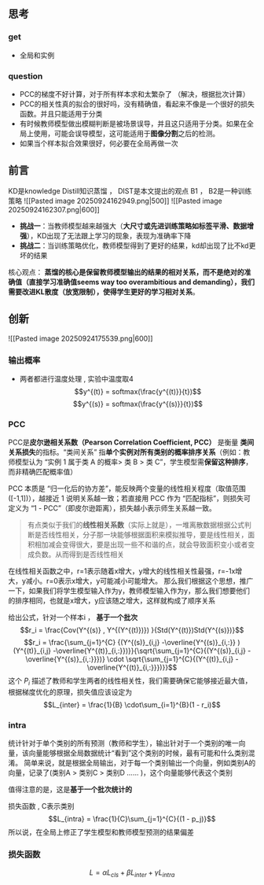 ## 思考
### get
- 全局和实例
### question

- PCC的梯度不好计算，对于所有样本求和太繁杂了 （解决，根据批次计算）
- PCC的相关性真的拟合的很好吗，没有精确值，看起来不像是一个很好的损失函数。并且只能适用于分类
- 有时候教师模型做出模糊判断是被场景误导，并且这只适用于分类。如果在全局上使用，可能会误导模型，这可能适用于**图像分割**之后的检测。
- 如果当个样本拟合效果很好，何必要在全局再做一次

## 前言
KD是knowledge Distill知识蒸馏 ， DIST是本文提出的观点
B1 ， B2是一种训练策略
![[Pasted image 20250924162949.png|500]]
![[Pasted image 20250924162307.png|600]]
- **挑战一**：当教师模型越来越强大（**大尺寸或先进训练策略如标签平滑、数据增强**），KD出现了无法跟上学习的现象，表现为准确率下降
- **挑战二**：当训练策略优化，教师模型得到了更好的结果，kd却出现了比不kd更坏的结果

核心观点：
**蒸馏的核心是保留教师模型输出的结果的相对关系，而不是绝对的准确值（直接学习准确值seems way too overambitious and demanding），我们需要改进KL散度（放宽限制），使得学生更好的学习相对关系**。

## 创新
![[Pasted image 20250924175539.png|600]]

### 输出概率
- 两者都进行温度处理 , 实验中温度取4
$$y^{(t)} = softmax(\frac{y^{(t)}}{t})$$
$$y^{(s)} = softmax(\frac{y^{(s)}}{t})$$

### PCC
PCC是**皮尔逊相关系数（Pearson Correlation Coefficient, PCC）**
是衡量 **类间关系损失**的指标。“类间关系” 指**单个实例对所有类别的概率排序关系**（例如：教师模型认为 “实例 1 属于类 A 的概率> 类 B > 类 C”，学生模型需**保留这种排序**，而非精确匹配概率值）

PCC 本质是 “归一化后的协方差”，能反映两个变量的线性相关程度（取值范围([-1,1])），越接近 1 说明关系越一致；若直接用 PCC 作为 “匹配指标”，则损失可定义为 “1 - PCC”（即皮尔逊距离），损失越小表示师生关系越一致。

> 有点类似于我们的**线性相关系数**（实际上就是），一堆离散数据根据公式判断是否线性相关，分子那一块能够根据面积来模拟推导，要是线性相关，面积相加减会变得很大，要是出现一些不和谐的点，就会导致面积变小或者变成负数。从而得到是否线性相关


在线性相关函数之中，r=1表示随着x增大，y增大的线性相关性最强，r=-1x增大，y减小。r=0表示x增大，y可能减小可能增大。
那么我们根据这个思想，推广一下，如果我们将学生模型输入作为y，教师模型输入作为y，那么我们想要他们的排序相同，也就是x增大，y应该随之增大，这样就构成了顺序关系

给出公式，针对一个样本i ， **基于一个批次**
$$r_i = \frac{Cov(Y^{(s)} , Y^{(Y^{(t)})}) }{Std(Y^{(t)})Std(Y^{(s)})}$$
$$r_i = \frac{\sum_{j=1}^{C} {(Y^{(s)}_{i,j} -\overline{Y^{(s)}_{i,:}} )(Y^{(t)}_{i,j} -\overline{Y^{(t)}_{i,:}})}}{\sqrt{\sum_{j=1}^{C}{(Y^{(s)}_{i,j} - \overline{Y^{(s)}_{i,:}}})} \cdot \sqrt{\sum_{j=1}^{C}{(Y^{(t)}_{i,j} - \overline{Y^{(t)}_{i,:}}})}}$$
这个 $P_i$ 描述了教师和学生两者的线性相关性，我们需要确保它能够接近最大值，根据梯度优化的原理，损失值应该设定为
$$L_{inter} = \frac{1}{B} \cdot\sum_{i=1}^{B}(1 - r_i)$$
### intra
统计针对于单个类别的所有预测（教师和学生），输出针对于一个类别的唯一向量，该向量能够根据全局数据统计“看到”这个类别的时候，最有可能和什么类别混淆。
简单来说，就是根据全局输出，对于每一个类别输出一个向量，例如类别A的向量，记录了(类别A > 类别C > 类别D  ...... )，这个向量能够代表这个类别

值得注意的是，这是**基于一个批次统计的**

损失函数 , C表示类别 
$$L_{intra} = \frac{1}{C}\sum_{j=1}^{C}{(1 - p_j)}$$
所以说，在全局上修正了学生模型和教师模型预测的结果偏差

### 损失函数
$$L = \alpha L_{cls} + \beta L_{inter} + γL_{intra}$$

